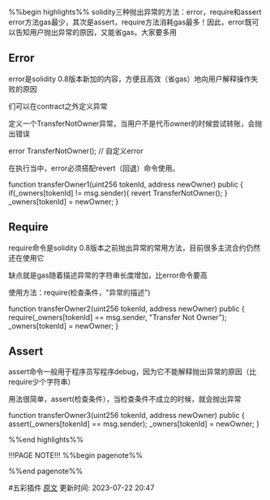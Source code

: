 %%begin highlights%%
solidity三种抛出异常的方法：error，require和assert
error方法gas最少，其次是assert，require方法消耗gas最多！因此，error既可以告知用户抛出异常的原因，又能省gas，大家要多用

## Error​
error是solidity 0.8版本新加的内容，方便且高效（省gas）地向用户解释操作失败的原因

们可以在contract之外定义异常

定义一个TransferNotOwner异常，当用户不是代币owner的时候尝试转账，会抛出错误

error TransferNotOwner(); // 自定义error

在执行当中，error必须搭配revert（回退）命令使用。

function transferOwner1(uint256 tokenId, address newOwner) public {
if(_owners[tokenId] != msg.sender){
revert TransferNotOwner();
}
_owners[tokenId] = newOwner;
}

## Require

require命令是solidity 0.8版本之前抛出异常的常用方法，目前很多主流合约仍然还在使用它

缺点就是gas随着描述异常的字符串长度增加，比error命令要高

使用方法：require(检查条件，"异常的描述")

function transferOwner2(uint256 tokenId, address newOwner) public {
require(_owners[tokenId] == msg.sender, "Transfer Not Owner");
_owners[tokenId] = newOwner;
}

## Assert

assert命令一般用于程序员写程序debug，因为它不能解释抛出异常的原因（比require少个字符串）

用法很简单，assert(检查条件），当检查条件不成立的时候，就会抛出异常

function transferOwner3(uint256 tokenId, address newOwner) public {
assert(_owners[tokenId] == msg.sender);
_owners[tokenId] = newOwner;
}


%%end highlights%%

!!!PAGE NOTE!!!
%%begin pagenote%%

%%end pagenote%%

 #五彩插件 [原文](https://www.wtf.academy/solidity-start/Errors/)
更新时间: 2023-07-22 20:47